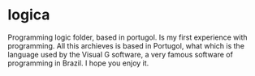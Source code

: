 # logica
Programming logic folder, based in portugol. 
Is my first experience with programming. All this archieves is based in Portugol, what which is the language used by the Visual G software, a very famous software of programming in Brazil. I hope you enjoy it. 
